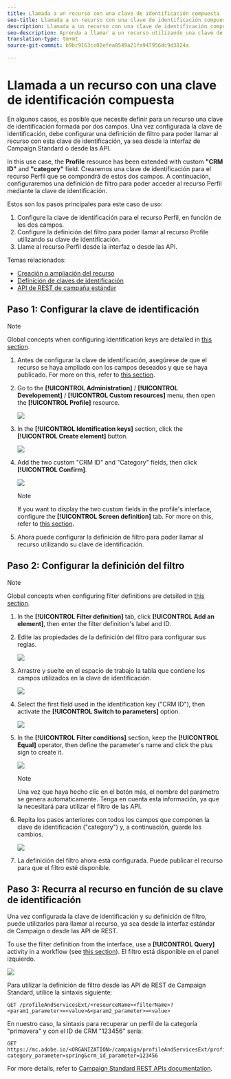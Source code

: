 ```yaml
---
title: Llamada a un recurso con una clave de identificación compuesta
seo-title: Llamada a un recurso con una clave de identificación compuesta
description: Llamada a un recurso con una clave de identificación compuesta
seo-description: Aprenda a llamar a un recurso utilizando una clave de identificación compuesta
translation-type: tm+mt
source-git-commit: b9bc9163cc02efea8549a21fa947956dc9d3824a

---
```



# Llamada a un recurso con una clave de identificación compuesta

En algunos casos, es posible que necesite definir para un recurso una clave de identificación formada por dos campos. Una vez configurada la clave de identificación, debe configurar una definición de filtro para poder llamar al recurso con esta clave de identificación, ya sea desde la interfaz de Campaign Standard o desde las API.

In this use case, the **Profile** resource has been extended with custom **"CRM ID"** and **"category"** field. Crearemos una clave de identificación para el recurso Perfil que se compondrá de estos dos campos. A continuación, configuraremos una definición de filtro para poder acceder al recurso Perfil mediante la clave de identificación.

Estos son los pasos principales para este caso de uso:

1. Configure la clave de identificación para el recurso Perfil, en función de los dos campos.
1. Configure la definición del filtro para poder llamar al recurso Profile utilizando su clave de identificación.
1. Llame al recurso Perfil desde la interfaz o desde las API.

Temas relacionados:

* [Creación o ampliación del recurso](../../developing/using/creating-or-extending-the-resource.md)
* [Definición de claves de identificación](../../developing/using/configuring-the-resource-s-data-structure.md#defining-identification-keys)
* [API de REST de campaña estándar](https://docs.campaign.adobe.com/doc/standard/en/api/ACS_API.html)

## Paso 1: Configurar la clave de identificación

>[!NOTE]
> Global concepts when configuring identification keys are detailed in [this section](../../developing/using/configuring-the-resource-s-data-structure.md#defining-identification-keys).

1. Antes de configurar la clave de identificación, asegúrese de que el recurso se haya ampliado con los campos deseados y que se haya publicado. For more on this, refer to [this section](../../developing/using/creating-or-extending-the-resource.md).

1. Go to the **[!UICONTROL Administration]** / **[!UICONTROL Developement]** / **[!UICONTROL Custom resources]** menu, then open the **[!UICONTROL Profile]** resource.

   ![](assets/uc_idkey1.png)

1. In the **[!UICONTROL Identification keys]** section, click the **[!UICONTROL Create element]** button.

   ![](assets/uc_idkey2.png)

1. Add the two custom "CRM ID" and "Category" fields, then click **[!UICONTROL Confirm]**.

   ![](assets/uc_idkey3.png)

   >[!NOTE]
   > If you want to display the two custom fields in the profile's interface, configure the **[!UICONTROL Screen definition]** tab. For more on this, refer to [this section](../../developing/using/configuring-the-screen-definition.md).

1. Ahora puede configurar la definición de filtro para poder llamar al recurso utilizando su clave de identificación.

## Paso 2: Configurar la definición del filtro

>[!NOTE]
> Global concepts when configuring filter definitions are detailed in [this section](../../developing/using/configuring-filter-definition.md).

1. In the **[!UICONTROL Filter definition]** tab, click **[!UICONTROL Add an element]**, then enter the filter definition's label and ID.

1. Edite las propiedades de la definición del filtro para configurar sus reglas.

   ![](assets/uc_idkey4.png)

1. Arrastre y suelte en el espacio de trabajo la tabla que contiene los campos utilizados en la clave de identificación.

   ![](assets/uc_idkey5.png)

1. Select the first field used in the identification key ("CRM ID"), then activate the **[!UICONTROL Switch to parameters]** option.

   ![](assets/uc_idkey6.png)

1. In the **[!UICONTROL Filter conditions]** section, keep the **[!UICONTROL Equal]** operator, then define the parameter's name and click the plus sign to create it.

   ![](assets/uc_idkey7.png)

   >[!NOTE]
   > Una vez que haya hecho clic en el botón más, el nombre del parámetro se genera automáticamente. Tenga en cuenta esta información, ya que la necesitará para utilizar el filtro de las API.

1. Repita los pasos anteriores con todos los campos que componen la clave de identificación ("category") y, a continuación, guarde los cambios.

   ![](assets/uc_idkey8.png)

1. La definición del filtro ahora está configurada. Puede publicar el recurso para que el filtro esté disponible.

## Paso 3: Recurra al recurso en función de su clave de identificación

Una vez configurada la clave de identificación y su definición de filtro, puede utilizarlos para llamar al recurso, ya sea desde la interfaz estándar de Campaign o desde las API de REST.

To use the filter definition from the interface, use a **[!UICONTROL Query]** activity in a workflow (see [this section](../../automating/using/query.md)). El filtro está disponible en el panel izquierdo.

![](assets/uc_idkey9.png)

Para utilizar la definición de filtro desde las API de REST de Campaign Standard, utilice la sintaxis siguiente:

```
GET /profileAndServicesExt/<resourceName><filterName>?<param1_parameter>=<value>&<param2_parameter>=<value>
```

En nuestro caso, la sintaxis para recuperar un perfil de la categoría "primavera" y con el ID de CRM "123456" sería:

```
GET https://mc.adobe.io/<ORGANIZATION>/campaign/profileAndServicesExt/profile/identification_key?category_parameter=spring&crm_id_parameter=123456
```

For more details, refer to [Campaign Standard REST APIs documentation](https://docs.campaign.adobe.com/doc/standard/en/api/ACS_API.html#filtering).